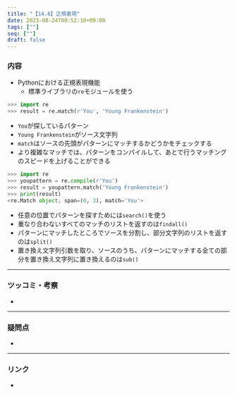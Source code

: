 ```yaml
---
title: "【14.6】正規表現"
date: 2023-08-24T00:52:10+09:00
tags: [""]
seq: [""]
draft: false
---
```


### 内容
- Pythonにおける正規表現機能
  - 標準ライブラリの`re`モジュールを使う

```python
>>> import re
>>> result = re.match(r'You', 'Young Frankenstein')
```

- `You`が探しているパターン
- `Young Frankenstein`がソース文字列
- `match`はソースの先頭がパターンにマッチするかどうかをチェックする
- より複雑なマッチでは、パターンをコンパイルして、あとで行うマッチングのスピードを上げることができる

```python
>>> import re
>>> youpattern = re.compile(r'You')
>>> result = youpattern.match('Young Frankenstein')
>>> print(result)
<re.Match object; span=(0, 3), match='You'>
```

- 任意の位置でパターンを探すためには`search()`を使う
- 重なり合わないすべてのマッチのリストを返すのは`findall()`
- パターンにマッチしたところでソースを分割し、部分文字列のリストを返すのは`split()`
- 置き換え文字列引数を取り、ソースのうち、パターンにマッチする全ての部分を置き換え文字列に置き換えるのは`sub()`

---
### ツッコミ・考察
- 

---
### 疑問点
- 


---
### リンク
- 
